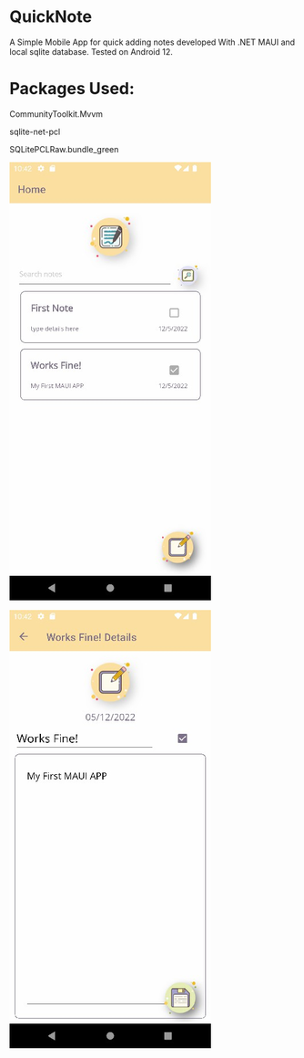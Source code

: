 # QuickNote
A Simple Mobile App for quick adding notes developed With .NET MAUI and local sqlite database.
Tested on Android 12.

# Packages Used:

CommunityToolkit.Mvvm

sqlite-net-pcl

SQLitePCLRaw.bundle_green

![alt text](https://github.com/mostafagamal68/QuickNote/blob/master/ScreenShots/Screenshot_1670272944.jpg?raw=true)

![alt text](https://github.com/mostafagamal68/QuickNote/blob/master/ScreenShots/Screenshot_1670272974.jpg?raw=true)
